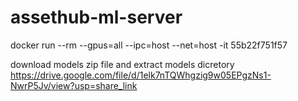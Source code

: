 # assethub-ml-server
docker run --rm --gpus=all --ipc=host --net=host -it 55b22f751f57


download models zip file and extract models dicretory
https://drive.google.com/file/d/1elk7nTQWhgzig9w05EPgzNs1-NwrP5Jv/view?usp=share_link
